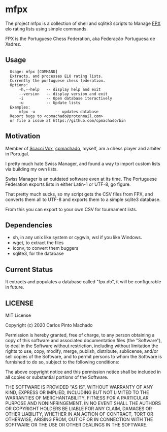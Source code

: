 # mfpx

The project mfpx is a collection of shell and sqlite3 scripts to Manage
[FPX] elo rating lists using simple commands.

FPX is the Portuguese Chess Federation, aka Federação Portuguesa de Xadrez.

## Usage

```shell
  Usage: mfpx [COMMAND]
  Extracts, and processes ELO rating lists.
  Currently the portuguese chess federation.
  Options:
      -h,--help   -- display help and exit
      --version   -- display version and exit
      -i          -- Open database iteractively
      -u          -- Update lists
  Examples:
      mfpx -u         -- updates database
  Report bugs to <cpmachado@protonmail.com>
  or file a issue at https://github.com/cpmachado/bin
```

## Motivation

Member of [Scacci Vox], [cpmachado], myself, am a chess player and arbiter in
Portugal.

I pretty much hate Swiss Manager, and found a way to import custom lists via
building my own lists.

Swiss Manager is an outdated software even at its time.
The Portuguese Federation exports lists in either Latin-1 or UTF-8, go figure.

That pretty much sucks, so my script gets the CSV files from FPX, and converts
them all to UTF-8 and exports them to a simple sqlite3 database.

From this you can export to your own CSV for tournament lists.

## Dependencies

- sh, in any unix like system or cygwin, wsl if you like Windows.
- wget, to extract the files
- iconv, to convert them buggers
- sqlite3, for the database

## Current Status

It extracts and populates a database called "fpx.db", it will be
configurable in future.

## LICENSE

MIT License

Copyright (c) 2020 Carlos Pinto Machado

Permission is hereby granted, free of charge, to any person obtaining a copy
of this software and associated documentation files (the "Software"), to deal
in the Software without restriction, including without limitation the rights
to use, copy, modify, merge, publish, distribute, sublicense, and/or sell
copies of the Software, and to permit persons to whom the Software is
furnished to do so, subject to the following conditions:

The above copyright notice and this permission notice shall be included in all
copies or substantial portions of the Software.

THE SOFTWARE IS PROVIDED "AS IS", WITHOUT WARRANTY OF ANY KIND, EXPRESS OR
IMPLIED, INCLUDING BUT NOT LIMITED TO THE WARRANTIES OF MERCHANTABILITY,
FITNESS FOR A PARTICULAR PURPOSE AND NONINFRINGEMENT. IN NO EVENT SHALL THE
AUTHORS OR COPYRIGHT HOLDERS BE LIABLE FOR ANY CLAIM, DAMAGES OR OTHER
LIABILITY, WHETHER IN AN ACTION OF CONTRACT, TORT OR OTHERWISE, ARISING FROM,
OUT OF OR IN CONNECTION WITH THE SOFTWARE OR THE USE OR OTHER DEALINGS IN THE
SOFTWARE.

[FPX]: http://www.fpx.pt
[Scacci Vox]: https://github.com/scacci-vox
[cpmachado]: https://cpmachado.github.io

